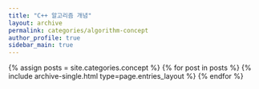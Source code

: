 ```yaml
---
title: "C++ 알고리즘 개념"
layout: archive
permalink: categories/algorithm-concept
author_profile: true
sidebar_main: true
---
```



{% assign posts = site.categories.concept %}
{% for post in posts %} {% include archive-single.html type=page.entries_layout %} {% endfor %}